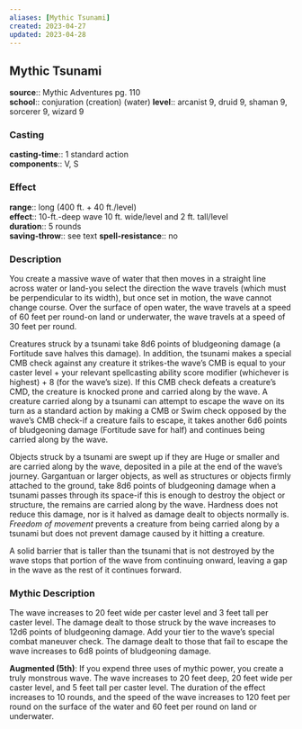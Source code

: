 ```yaml
---
aliases: [Mythic Tsunami]
created: 2023-04-27
updated: 2023-04-28
---
```


## Mythic Tsunami

**source**:: Mythic Adventures pg. 110  
**school**:: conjuration (creation) (water)
**level**:: arcanist 9, druid 9, shaman 9, sorcerer 9, wizard 9

### Casting

**casting-time**:: 1 standard action  
**components**:: V, S

### Effect

**range**:: long (400 ft. + 40 ft./level)  
**effect**:: 10-ft.-deep wave 10 ft. wide/level and 2 ft. tall/level  
**duration**:: 5 rounds  
**saving-throw**:: see text
**spell-resistance**:: no

### Description

You create a massive wave of water that then moves in a straight line across water or land-you select the direction the wave travels (which must be perpendicular to its width), but once set in motion, the wave cannot change course. Over the surface of open water, the wave travels at a speed of 60 feet per round-on land or underwater, the wave travels at a speed of 30 feet per round.  
  
Creatures struck by a tsunami take 8d6 points of bludgeoning damage (a Fortitude save halves this damage). In addition, the tsunami makes a special CMB check against any creature it strikes-the wave’s CMB is equal to your caster level + your relevant spellcasting ability score modifier (whichever is highest) + 8 (for the wave’s size). If this CMB check defeats a creature’s CMD, the creature is knocked prone and carried along by the wave. A creature carried along by a tsunami can attempt to escape the wave on its turn as a standard action by making a CMB or Swim check opposed by the wave’s CMB check-if a creature fails to escape, it takes another 6d6 points of bludgeoning damage (Fortitude save for half) and continues being carried along by the wave.  
  
Objects struck by a tsunami are swept up if they are Huge or smaller and are carried along by the wave, deposited in a pile at the end of the wave’s journey. Gargantuan or larger objects, as well as structures or objects firmly attached to the ground, take 8d6 points of bludgeoning damage when a tsunami passes through its space-if this is enough to destroy the object or structure, the remains are carried along by the wave. Hardness does not reduce this damage, nor is it halved as damage dealt to objects normally is. *Freedom of movement* prevents a creature from being carried along by a tsunami but does not prevent damage caused by it hitting a creature.  
  
A solid barrier that is taller than the tsunami that is not destroyed by the wave stops that portion of the wave from continuing onward, leaving a gap in the wave as the rest of it continues forward.

### Mythic Description

The wave increases to 20 feet wide per caster level and 3 feet tall per caster level. The damage dealt to those struck by the wave increases to 12d6 points of bludgeoning damage. Add your tier to the wave’s special combat maneuver check. The damage dealt to those that fail to escape the wave increases to 6d8 points of bludgeoning damage.  
  
**Augmented (5th)**: If you expend three uses of mythic power, you create a truly monstrous wave. The wave increases to 20 feet deep, 20 feet wide per caster level, and 5 feet tall per caster level. The duration of the effect increases to 10 rounds, and the speed of the wave increases to 120 feet per round on the surface of the water and 60 feet per round on land or underwater.
